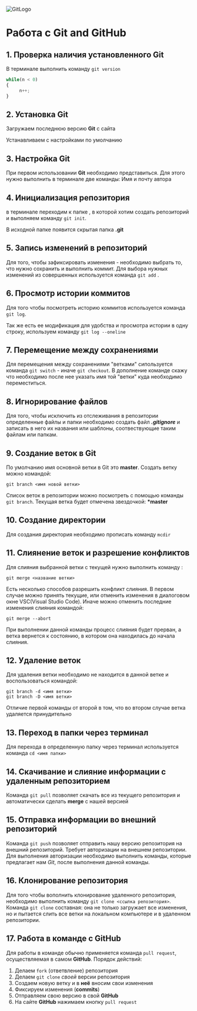 ![GitLogo](Git-Logo-1788C.png)
# Работа с Git and GitHub
## 1. Проверка наличия установленного Git
В терминале выполнить команду `git version`

```Python
while(n < 0)
{
     n++;
}
```
## 2. Установка Git
Загружаем последнюю версию **Git** с сайта

Устанавливаем с настройками по умолчанию

## 3. Настройка Git
При первом использовании **Git**  необходимо представиться. Для этого нужно выполнить в терминале две команды: Имя и почту автора
## 4. Инициализация репозитория 
в терминале переходим к папке , в которой хотим создать репозиторий и выполняем команду `git init`.

В исходной папке появится скрытая папка **.git**

## 5. Запись изменений в репозиторий
Для того, чтобы зафиксировать изменения - необходимо выбрать то, что нужно сохранить и выполнить коммит. Для выбора нужных изменений из совершенных используется команда `git add` .
## 6. Просмотр истории коммитов
Для того чтобы посмотреть историю коммитов используется команда `git log`.

Так же есть ее модификация для удобства и просмотра истории в одну строку, используем команду `git log --oneline`
## 7. Перемещение между сохранениями
Для перемещения между сохранениями "ветками" сипользуется команда `git switch` - иначе `git checkout`.
В дополнение команде скажу что необходимо после нее указать имя той "ветки" куда необходимо переместиться.

## 8. Игнорирование файлов 
Для того, чтобы исключить из отслеживания  в репозитории определенные файлы и папки необходимо создать файл ***.gitignore*** и записать в него их названия или шаблоны, соотвествующие таким файлам или папкам.

## 9. Создание веток в Git
По умолчанию имя основной ветки в Git это **master**.
Создать ветку можно командой:
```
git branch <имя новой ветки>
```
Список веток в репозитории можно посмотреть с помощью команды `git branch`.
Текущая ветка будет отмечена звездочкой: __*master__
## 10. Создание директории
Для создания директория необходимо прописать команду `mcdir`
## 11. Слиянение веток и разрешение конфликтов
Для слияния выбранной ветки с текущей нужно выполнить команду :
```
git merge <название ветки>
```
Есть несколько способов разрешить конфликт слияния. В первом случае можно принять текущие, или отменить изменения в диалоговом окне VSC(Visual Studio Code). Иначе можно отменить последние изменения слияния командой:
```
git merge --abort
```
При выполнении данной команды процесс слияния будет прерван, а ветка вернется к состоянию, в котором она находилась до начала слияния.
## 12. Удаление веток 
Для удаления ветки необходимо не находится в данной ветке и воспользоваться командой:

```
git branch -d <имя ветки>
git branch -D <имя ветки>
```
Отличие первой команды от второй в том, что во втором случае ветка удаляется принудительно
## 13. Переход в папки через терминал
Для перехода  в определенную папку через терминал используется команда `cd <имя папки>`
## 14. Скачивание и слияние информации с удаленным репозиторием
Команда `git pull` позволяет скачать все 
из текущего репозитория и автоматически
сделать **merge** с нашей версией
## 15. Отправка информации во внешний репозиторий
Команда `git push` позволяет отправить нашу
версию репозитория на внешний
репозиторий. Требует авторизации 
на внешнем репозитории. Для выполнения авторизации необходимо выполнить команды, которые предлагает нам *Git*, после выполнения данной команды.
## 16. Клонирование репозитория
Для того чтобы вополнить клонирование удаленного репозитория, необходимо выполнить команду `git clone <ссылка репозитория>`.
Команда `git clone` составная: она не только
загружает все изменения, но и пытается слить 
все ветки на локальном компьютере и в
удаленном репозитории.
## 17. Работа в команде с **GitHub**
Для работы в команде обычно применяется команда `pull request`, осуществляемая в самом **GitHub**.
Порядок действий:
1. Делаем `fork` (ответвление) репозитория
2. Делаем `git clone` *своей* версии репозитория
3. Создаем новую ветку и в **неё** вносим свои изменения
4. Фиксируем изменения (**commits**)
5. Отправляем свою версию в свой **GitHub**
6. На сайте **GitHub** нажимаем кнопку `pull request`
